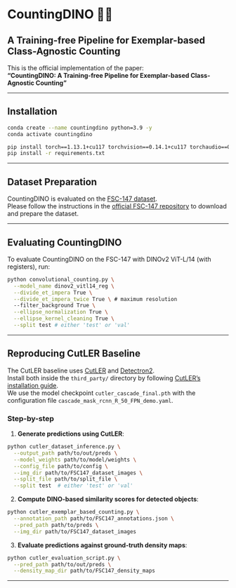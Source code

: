 

# CountingDINO 🧮🦕
## **A Training-free Pipeline for Exemplar-based Class-Agnostic Counting**

This is the official implementation of the paper:  
**“CountingDINO: A Training-free Pipeline for Exemplar-based Class-Agnostic Counting”**

---

## Installation

```bash
conda create --name countingdino python=3.9 -y
conda activate countingdino

pip install torch==1.13.1+cu117 torchvision==0.14.1+cu117 torchaudio==0.13.1 --extra-index-url https://download.pytorch.org/whl/cu117
pip install -r requirements.txt
```

---

## Dataset Preparation

CountingDINO is evaluated on the [FSC-147 dataset](https://github.com/cvlab-stonybrook/LearningToCountEverything).  
Please follow the instructions in the [official FSC-147 repository](https://github.com/cvlab-stonybrook/LearningToCountEverything/tree/master) to download and prepare the dataset.

---

##  Evaluating CountingDINO

To evaluate CountingDINO on the FSC-147 with DINOv2 ViT-L/14 (with registers), run:

```bash
python convolutional_counting.py \
  --model_name dinov2_vitl14_reg \
  --divide_et_impera True \
  --divide_et_impera_twice True \ # maximum resolution
  --filter_background True \
  --ellipse_normalization True \
  --ellipse_kernel_cleaning True \
  --split test # either 'test' or 'val'
```

---

## Reproducing CutLER Baseline

The CutLER baseline uses [CutLER](https://github.com/facebookresearch/CutLER) and [Detectron2](https://github.com/facebookresearch/detectron2).  
Install both inside the `third_party/` directory by following [CutLER’s installation guide](https://github.com/facebookresearch/CutLER/blob/main/INSTALL.md).  
We use the model checkpoint `cutler_cascade_final.pth` with the configuration file `cascade_mask_rcnn_R_50_FPN_demo.yaml`.

### Step-by-step

1. **Generate predictions using CutLER**:
```bash
python cutler_dataset_inference.py \
  --output_path path/to/out/preds \
  --model_weights path/to/model/weights \
  --config_file path/to/config \
  --img_dir path/to/FSC147_dataset_images \
  --split_file path/to/split_file \
  --split test  # either 'test' or 'val'
```

2. **Compute DINO-based similarity scores for detected objects**:
```bash
python cutler_exemplar_based_counting.py \
  --annotation_path path/to/FSC147_annotations.json \
  --pred_path path/to/preds \
  --img_dir path/to/FSC147_dataset_images
```

3. **Evaluate predictions against ground-truth density maps**:
```bash
python cutler_evaluation_script.py \
  --pred_path path/to/out/preds \
  --density_map_dir path/to/FSC147_density_maps
```
---